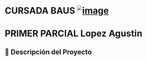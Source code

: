 # CURSADA BAUS [![image](https://github.com/Agusslo/Lopez.Agustin.SegundoParcial/assets/98591977/66023bab-95eb-4961-886f-11ca74e63c8e)](https://www.socialfuturo.com/wp-content/uploads/2019/01/262px-Java_programming_language_logo.svg.png)

# PRIMER PARCIAL Lopez Agustin

## 📄 Descripción del Proyecto
